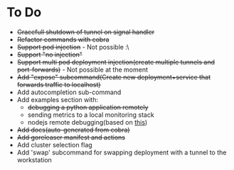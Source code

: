 # To Do
- ~~Gracefull shutdown of tunnel on signal handler~~
- ~~Refactor commands with cobra~~
- ~~Support pod injection~~ - Not possible :\
- ~~Support "no injection"~~
- ~~Support multi pod deployment injection(create multiple tunnels and port-forwards)~~ - Not possible at the moment
- ~~Add "expose" subcommand(Create new deployment+service that forwards traffic to localhost)~~
- Add autocompletion sub-command
- Add examples section with:
    - ~~debugging a python application remotely~~
    - sending metrics to a local monitoring stack
    - nodejs remote debugging(based on [this](https://nodejs.org/de/docs/guides/debugging-getting-started/#enabling-remote-debugging-scenarios))
- ~~Add docs(auto-generated from cobra)~~
- ~~Add goreleaser manifest and actions~~
- Add cluster selection flag
- Add 'swap' subcommand for swapping deployment with a tunnel to the workstation

